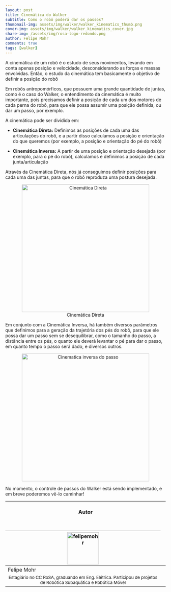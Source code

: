 ```yaml
---
layout: post
title: Cinemática do Walker
subtitle: Como o robô poderá dar os passos?
thumbnail-img: assets/img/walker/walker_kinematics_thumb.png
cover-img: assets/img/walker/walker_kinematics_cover.jpg
share-img: /assets/img/rosa-logo-redondo.png
author: Felipe Mohr
comments: true
tags: [walker]
---
```


A cinemática de um robô é o estudo de seus movimentos, levando em conta apenas posição e velocidade, desconsiderando as forças e massas envolvidas. Então, o estudo da cinemática tem basicamente o objetivo de definir a posição do robô 

Em robôs antropomórficos, que possuem uma grande quantidade de juntas, como é o caso do Walker, o entendimento da cinemática é muito importante, pois precisamos definir a posição de cada um dos motores de cada perna do robô, para que ele possa assumir uma posição definida, ou dar um passo, por exemplo. 

A cinemática pode ser dividida em: 

- **Cinemática Direta:** Definimos as posições de cada uma das articulações do robô, e a partir disso calculamos a posição e orientação do que queremos (por exemplo, a posição e orientação do pé do robô) 

- **Cinemática Inversa:** A partir de uma posição e orientação desejada (por exemplo, para o pé do robô), calculamos e definimos a posição de cada junta/articulação


Através da Cinemática Direta, nós já conseguimos definir posições para cada uma das juntas, para que o robô reproduza uma postura desejada.

<center><img src="{{ 'assets/img/walker/walker_ini_pose_1.gif' | relative_url }}" alt="Cinemática Direta" width="400"/>
</center>
<center> Cinemática Direta</center>

Em conjunto com a Cinemática Inversa, há também diversos parâmetros que definimos para a geração da trajetória dos pés do robô, para que ele possa dar um passo sem se desequilibrar, como o tamanho do passo, a distância entre os pés, o quanto ele deverá levantar o pé para dar o passo, em quanto tempo o passo será dado, e diversos outros.

<center><img src="{{ 'assets/img/walker/walker_kinematics_params.jpg' | relative_url }}" alt="Cinematica inversa do passo" width="400"/>
</center>
<!-- <center> Planejamento de passos.</center> -->


No momento, o controle de passos do Walker está sendo implementado, e em breve poderemos vê-lo caminhar!

---------------------

<!-- autor -->
<center><h3 class="post-title">Autor</h3><br/></center>
<div class="row">
  <div class="col-xl-auto offset-xl-0 col-lg-4 offset-lg-0 center">
    <table class="table-borderless highlight">
      <thead>
        <tr>
          <th><img src="{{ 'assets/img/people/felipemohr-1.jpg' | relative_url }}" width="100" alt="felipemohr" class="img-fluid rounded-circle" /></th>
        </tr>
      </thead>
      <tbody>
        <tr class="font-weight-bolder" style="text-align: center margin-top: 0">
          <td>Felipe Mohr</td>
        </tr>
        <tr style="text-align: center" >
          <td style="vertical-align: top"><small>Estagiário no CC RoSA, graduando em Eng. Elétrica. Participou de projetos de Robótica Subaquática e Robótica Móvel</small></td>
          <td></td>
        </tr>
      </tbody>
    </table>
  </div>
</div>

<br>